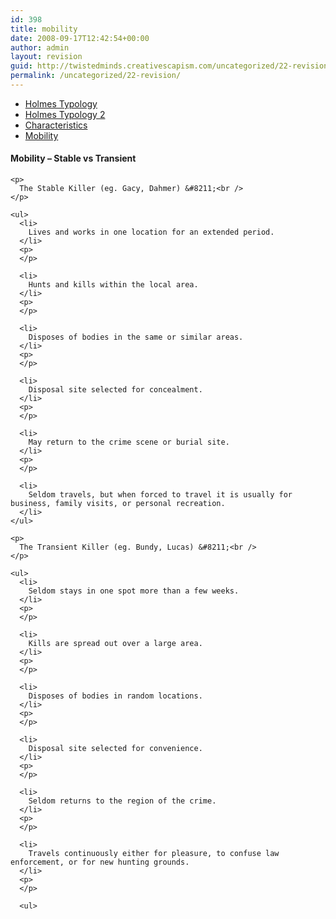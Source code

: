 ```yaml
---
id: 398
title: mobility
date: 2008-09-17T12:42:54+00:00
author: admin
layout: revision
guid: http://twistedminds.creativescapism.com/uncategorized/22-revision/
permalink: /uncategorized/22-revision/
---
```

<p class="dropcap-first">
  <ul id="navlist">
    <li>
      <a href="/introduction/holmes-typology/" title="serial killers - Holmes Typology, Part 1">Holmes Typology</a>
    </li>
    <li>
      <a href="/introduction/holmes-typology/holmes-typology-part2/" title="serial killers - Holmes Typology, Part 2">Holmes Typology 2</a>
    </li>
    <li>
      <a href="/introduction/holmes-typology/characteristics/" title="Organized vs Disorganized">Characteristics</a>
    </li>
    <li id="active">
      <a href="/introduction/holmes-typology/mobility/" id="current" title="Serial Killers - Mobility">Mobility</a>
    </li>
  </ul>
  
  <div class="body">
    <h4>
      Mobility &#8211; Stable vs Transient
    </h4>
    
    <p>
      The Stable Killer (eg. Gacy, Dahmer) &#8211;<br />
    </p>
    
    <ul>
      <li>
        Lives and works in one location for an extended period.
      </li>
      <p>
      </p>
      
      <li>
        Hunts and kills within the local area.
      </li>
      <p>
      </p>
      
      <li>
        Disposes of bodies in the same or similar areas.
      </li>
      <p>
      </p>
      
      <li>
        Disposal site selected for concealment.
      </li>
      <p>
      </p>
      
      <li>
        May return to the crime scene or burial site.
      </li>
      <p>
      </p>
      
      <li>
        Seldom travels, but when forced to travel it is usually for business, family visits, or personal recreation.
      </li>
    </ul>
    
    <p>
      The Transient Killer (eg. Bundy, Lucas) &#8211;<br />
    </p>
    
    <ul>
      <li>
        Seldom stays in one spot more than a few weeks.
      </li>
      <p>
      </p>
      
      <li>
        Kills are spread out over a large area.
      </li>
      <p>
      </p>
      
      <li>
        Disposes of bodies in random locations.
      </li>
      <p>
      </p>
      
      <li>
        Disposal site selected for convenience.
      </li>
      <p>
      </p>
      
      <li>
        Seldom returns to the region of the crime.
      </li>
      <p>
      </p>
      
      <li>
        Travels continuously either for pleasure, to confuse law enforcement, or for new hunting grounds.
      </li>
      <p>
      </p>
      
      <ul>